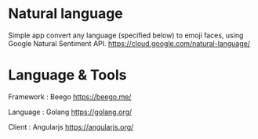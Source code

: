 Natural language 
=============
Simple app convert any language (specified below) to emoji faces, using Google Natural Sentiment API.
https://cloud.google.com/natural-language/

Language & Tools
=============
Framework : Beego
https://beego.me/

Language : Golang
https://golang.org/

Client : Angularjs
https://angularjs.org/

